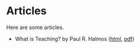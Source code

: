 # Articles

Here are some articles.

* What is Teaching? by Paul R. Halmos ([html][1], [pdf][2])

[1]: https://leeifrankjaw.github.io/Papers/Am-Math-Mon/Halmos-1994.html
[2]: https://leeifrankjaw.github.io/Papers/Am-Math-Mon/Halmos-1994.pdf
